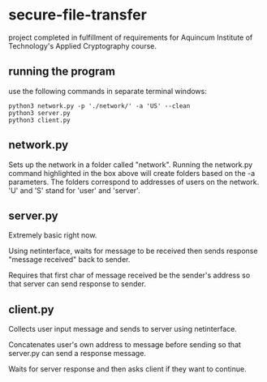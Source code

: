 # secure-file-transfer
project completed in fulfillment of requirements for Aquincum Institute of Technology's Applied Cryptography course.

## running the program

use the following commands in separate terminal windows:
```
python3 network.py -p './network/' -a 'US' --clean
python3 server.py
python3 client.py
```

## network.py
Sets up the network in a folder called "network". Running the network.py command
highlighted in the box above will create folders based on the -a
parameters. The folders correspond to addresses of users on the network.
'U' and 'S' stand for 'user' and 'server'.
## server.py
Extremely basic right now.

Using netinterface, waits for message to be received then
sends response "message received" back to sender.

Requires that first char of message received be the sender's
address so that server can send response to sender.
## client.py
Collects user input message and sends to server using netinterface.

Concatenates user's own address to message before sending so that server.py
can send a response message.

Waits for server response and then asks client if they want to continue.